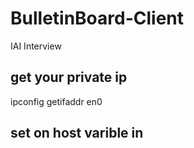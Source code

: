 # BulletinBoard-Client
IAI Interview

## get your private ip 
 ipconfig getifaddr en0


## set on host varible in 
 
